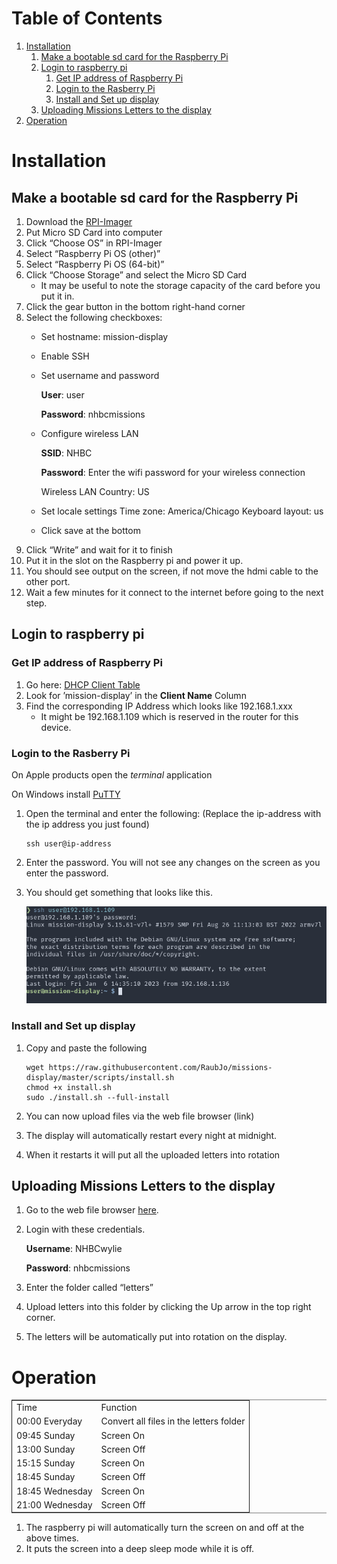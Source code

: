 
# Table of Contents

1.  [Installation](#orgac5ec05)
    1.  [Make a bootable sd card for the Raspberry Pi](#orga6e685f)
    2.  [Login to raspberry pi](#org3066b22)
        1.  [Get IP address of Raspberry Pi](#orgb20429c)
        2.  [Login to the Rasberry Pi](#org4d4ec63)
        3.  [Install and Set up display](#orgf53af32)
    3.  [Uploading Missions Letters to the display](#org916d45c)
2.  [Operation](#org8e7a757)



<a id="orgac5ec05"></a>

# Installation


<a id="orga6e685f"></a>

## Make a bootable sd card for the Raspberry Pi

1.  Download the [RPI-Imager](https://www.raspberrypi.com/software/)
2.  Put Micro SD Card into computer
3.  Click &ldquo;Choose OS&rdquo; in RPI-Imager
4.  Select &ldquo;Raspberry Pi OS (other)&rdquo;
5.  Select &ldquo;Raspberry Pi OS (64-bit)&rdquo;
6.  Click &ldquo;Choose Storage&rdquo; and select the Micro SD Card
    -   It may be useful to note the storage capacity of the card before you put it in.
7.  Click the gear button in the bottom right-hand corner
8.  Select the following checkboxes:
    -   Set hostname: mission-display
    -   Enable SSH
    -   Set username and password
        
        **User**: user
        
        **Password**: nhbcmissions
    -   Configure wireless LAN
        
        **SSID**: NHBC
        
        **Password**: Enter the wifi password for your wireless connection
        
        Wireless LAN Country: US
    -   Set locale settings
        Time zone: America/Chicago
        Keyboard layout: us
    -   Click save at the bottom
9.  Click &ldquo;Write&rdquo; and wait for it to finish
10. Put it in the slot on the Raspberry pi and power it up.
11. You should see output on the screen, if not move the hdmi cable to the other port.
12. Wait a few minutes for it connect to the internet before going to the next step.


<a id="org3066b22"></a>

## Login to raspberry pi


<a id="orgb20429c"></a>

### Get IP address of Raspberry Pi

1.  Go here: [DHCP Client Table](http://192.168.1.1/DHCPTable.asp)
2.  Look for &rsquo;mission-display&rsquo; in the **Client Name** Column
3.  Find the corresponding IP Address which looks like 192.168.1.xxx
    -   It might be 192.168.1.109 which is reserved in the router for this device.


<a id="org4d4ec63"></a>

### Login to the Rasberry Pi

On Apple products open the *terminal* application

On Windows install [PuTTY](https://www.chiark.greenend.org.uk/~sgtatham/putty/latest.html)

1.  Open the terminal and enter the following: (Replace the ip-address with the ip address you just found)
    
        ssh user@ip-address
2.  Enter the password. You will not see any changes on the screen as you enter the password.
3.  You should get something that looks like this.
    
    ![img](./pictures/logged_in.png)


<a id="orgf53af32"></a>

### Install and Set up display

1.  Copy and paste the following
    
        wget https://raw.githubusercontent.com/RaubJo/missions-display/master/scripts/install.sh
        chmod +x install.sh
        sudo ./install.sh --full-install
2.  You can now upload files via the web file browser (link)
3.  The display will automatically restart every night at midnight.
4.  When it restarts it will put all the uploaded letters into rotation


<a id="org916d45c"></a>

## Uploading Missions Letters to the display

1.  Go to the web file browser [here](http://192.168.1.109:8080).
2.  Login with these credentials.
    
    **Username**: NHBCwylie
    
    **Password**: nhbcmissions
3.  Enter the folder called &ldquo;letters&rdquo;
4.  Upload letters into this folder by clicking the Up arrow in the top right corner.
5.  The letters will be automatically put into rotation on the display.


<a id="org8e7a757"></a>

# Operation

<table border="2" cellspacing="0" cellpadding="6" rules="groups" frame="hsides">


<colgroup>
<col  class="org-left" />

<col  class="org-left" />
</colgroup>
<tbody>
<tr>
<td class="org-left">Time</td>
<td class="org-left">Function</td>
</tr>


<tr>
<td class="org-left">00:00 Everyday</td>
<td class="org-left">Convert all files in the letters folder</td>
</tr>


<tr>
<td class="org-left">09:45 Sunday</td>
<td class="org-left">Screen On</td>
</tr>


<tr>
<td class="org-left">13:00 Sunday</td>
<td class="org-left">Screen Off</td>
</tr>


<tr>
<td class="org-left">15:15 Sunday</td>
<td class="org-left">Screen On</td>
</tr>


<tr>
<td class="org-left">18:45 Sunday</td>
<td class="org-left">Screen Off</td>
</tr>


<tr>
<td class="org-left">18:45 Wednesday</td>
<td class="org-left">Screen On</td>
</tr>


<tr>
<td class="org-left">21:00 Wednesday</td>
<td class="org-left">Screen Off</td>
</tr>
</tbody>
</table>

1.  The raspberry pi will automatically turn the screen on and off at the above times.
2.  It puts the screen into a deep sleep mode while it is off.

